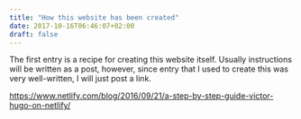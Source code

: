 ```yaml
---
title: "How this website has been created"
date: 2017-10-16T06:46:07+02:00
draft: false
---
```


The first entry is a recipe for creating this website itself. Usually instructions will be written as a post, however, since entry that I used to create this was very well-written, I will just post a link.


https://www.netlify.com/blog/2016/09/21/a-step-by-step-guide-victor-hugo-on-netlify/